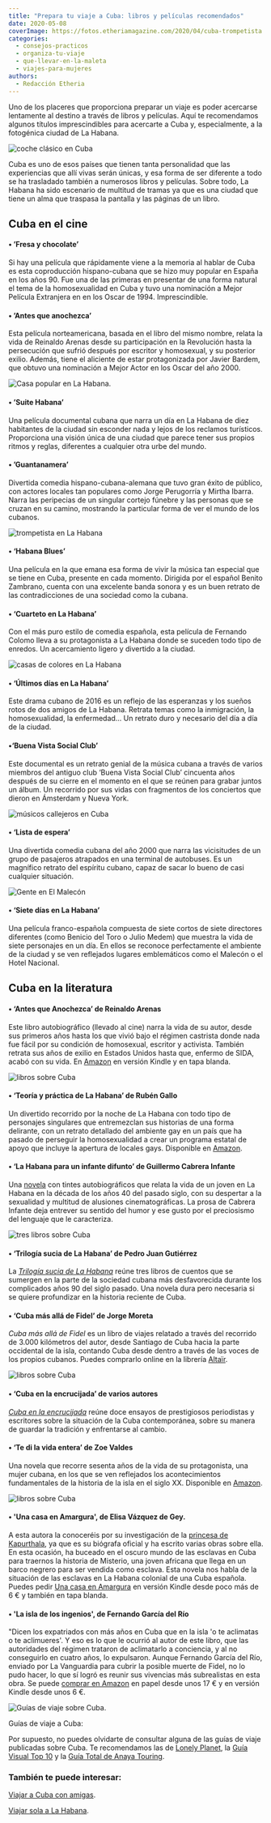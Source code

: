 ```yaml
---
title: "Prepara tu viaje a Cuba: libros y películas recomendados"
date: 2020-05-08
coverImage: https://fotos.etheriamagazine.com/2020/04/cuba-trompetista.jpg
categories: 
  - consejos-practicos
  - organiza-tu-viaje
  - que-llevar-en-la-maleta
  - viajes-para-mujeres
authors: 
  - Redacción Etheria
---
```


Uno de los placeres que proporciona preparar un viaje es poder acercarse lentamente al destino a través de libros y películas. Aquí te recomendamos algunos títulos imprescindibles para acercarte a Cuba y, especialmente, a la fotogénica ciudad de La Habana.

![coche clásico en Cuba](https://fotos.etheriamagazine.com/2020/04/Cuba-la-habana-calle.jpg "Calle de La Habana. © Alexander Kunze")

Cuba es uno de esos países que tienen tanta personalidad que las experiencias que allí 
vivas serán únicas, y esa forma de ser diferente a todo se ha trasladado también a 
numerosos libros y películas. Sobre todo, La Habana ha sido escenario de multitud de 
tramas ya que es una ciudad que tiene un alma que traspasa la pantalla y las páginas de 
un libro. 

## Cuba en el cine

#### • ’Fresa y chocolate’

Si hay una película que rápidamente viene a la memoria al hablar de Cuba es esta 
coproducción hispano-cubana que se hizo muy popular en España en los años 90. Fue una de 
las primeras en presentar de una forma natural el tema de la homosexualidad en Cuba y 
tuvo una nominación a Mejor Película Extranjera en en los Oscar de 1994. Imprescindible. 

#### • ’Antes que anochezca’

Esta película norteamericana, basada en el libro del mismo nombre, relata la vida de 
Reinaldo Arenas desde su participación en la Revolución hasta la persecución que sufrió 
después por escritor y homosexual, y su posterior exilio. Además, tiene el aliciente de 
estar protagonizada por Javier Bardem, que obtuvo una nominación a Mejor Actor en los 
Oscar del año 2000. 

![Casa popular en La Habana.](https://fotos.etheriamagazine.com/2020/04/Cuba-casa-popular.jpg "Casa popular en La Habana. © Florian Wehdeiq")

#### • ’Suite Habana’

Una película documental cubana que narra un día en La Habana de diez habitantes de la 
ciudad sin esconder nada y lejos de los reclamos turísticos. Proporciona una visión 
única de una ciudad que parece tener sus propios ritmos y reglas, diferentes a cualquier 
otra urbe del mundo. 

#### • ’Guantanamera’

Divertida comedia hispano-cubana-alemana que tuvo gran éxito de público, con actores 
locales tan populares como Jorge Perugorría y Mirtha Ibarra. Narra las peripecias de un 
singular cortejo fúnebre y las personas que se cruzan en su camino, mostrando la 
particular forma de ver el mundo de los cubanos. 

![trompetista en La Habana](https://fotos.etheriamagazine.com/2020/04/cuba-trompetista.jpg "Músico en La Habana. © Jessica Knowlden")

#### • ‘Habana Blues’

Una película en la que emana esa forma de vivir la música tan especial que se tiene en 
Cuba, presente en cada momento. Dirigida por el español Benito Zambrano, cuenta con una 
excelente banda sonora y es un buen retrato de las contradicciones de una sociedad como 
la cubana. 

#### • ‘Cuarteto en La Habana’

Con el más puro estilo de comedia española, esta película de Fernando Colomo lleva a su 
protagonista a La Habana donde se suceden todo tipo de enredos. Un acercamiento ligero y 
divertido a la ciudad. 

![casas de colores en La Habana](https://fotos.etheriamagazine.com/2020/04/La-habana-casas-colores.jpg "Casas recién pintadas en La Habana.")

#### • ‘Últimos días en La Habana’

Este drama cubano de 2016 es un reflejo de las esperanzas y los sueños rotos de dos 
amigos de La Habana. Retrata temas como la inmigración, la homosexualidad, la 
enfermedad… Un retrato duro y necesario del día a día de la ciudad. 

#### •‘Buena Vista Social Club’

Este documental es un retrato genial de la música cubana a través de varios miembros del 
antiguo club ‘Buena Vista Social Club’ cincuenta años después de su cierre en el momento 
en el que se reúnen para grabar juntos un álbum. Un recorrido por sus vidas con 
fragmentos de los conciertos que dieron en Ámsterdam y Nueva York. 

![músicos callejeros en Cuba](https://fotos.etheriamagazine.com/2020/04/cuba-musicos.jpg "La música forma parte del día a día de Cuba. © Florian Wehdeiq")

#### • ‘Lista de espera’

Una divertida comedia cubana del año 2000 que narra las vicisitudes de un grupo de 
pasajeros atrapados en una terminal de autobuses. Es un magnífico retrato del espíritu 
cubano, capaz de sacar lo bueno de casi cualquier situación. 

![Gente en El Malecón](https://fotos.etheriamagazine.com/2020/04/Cuba-malecon.jpg "El Malecón de La Habana.")

#### • ‘Siete días en La Habana’

Una película franco-española compuesta de siete cortos de siete directores diferentes 
(como Benicio del Toro o Julio Medem) que muestra la vida de siete personajes en un día. 
En ellos se reconoce perfectamente el ambiente de la ciudad y se ven reflejados lugares 
emblemáticos como el Malecón o el Hotel Nacional. 

## Cuba en la literatura

#### • ‘Antes que Anochezca’ de Reinaldo Arenas

Este libro autobiográfico (llevado al cine) narra la vida de su autor, desde sus 
primeros años hasta los que vivió bajo el régimen castrista donde nada fue fácil por su 
condición de homosexual, escritor y activista. También retrata sus años de exilio en 
Estados Unidos hasta que, enfermo de SIDA, acabó con su vida. En [Amazon](https://amzn.to/2Y8r0mL) 
en versión Kindle y en tapa blanda. 

![libros sobre Cuba](https://fotos.etheriamagazine.com/2020/04/cuba-libros-1.jpg "Un libro autobiográfico y un recorrido sobre la noche de La Habana.")

#### • ‘Teoría y práctica de La Habana’ de Rubén Gallo

Un divertido recorrido por la noche de La Habana con todo tipo de personajes singulares 
que entremezclan sus historias de una forma delirante, con un retrato detallado del 
ambiente gay en un país que ha pasado de perseguir la homosexualidad a crear un programa 
estatal de apoyo que incluye la apertura de locales gays. Disponible en [Amazon](https://amzn.to/2W1KZAP). 

#### • ‘La Habana para un infante difunto’ de Guillermo Cabrera Infante

Una [novela](https://amzn.to/2zzxJvK) con tintes autobiográficos que relata la vida de 
un joven en La Habana en la década de los años 40 del pasado siglo, con su despertar a 
la sexualidad y multitud de alusiones cinematográficas. La prosa de Cabrera Infante deja 
entrever su sentido del humor y ese gusto por el preciosismo del lenguaje que le 
caracteriza. 

![tres libros sobre Cuba](https://fotos.etheriamagazine.com/2020/04/cuba-libros-2.jpg "Diferentes visiones de la vida en Cuba.")

#### • ‘Trilogía sucia de La Habana’ de Pedro Juan Gutiérrez

La [_Trilogía sucia de La Habana_](https://amzn.to/2y5TW3Y) reúne tres libros de cuentos 
que se sumergen en la parte de la sociedad cubana más desfavorecida durante los 
complicados años 90 del siglo pasado. Una novela dura pero necesaria si se quiere 
profundizar en la historia reciente de Cuba. 

#### • ‘Cuba más allá de Fidel’ de Jorge Moreta

_Cuba más allá de Fidel_ es un libro de viajes relatado a través del recorrido de 3.000 
kilómetros del autor, desde Santiago de Cuba hacia la parte occidental de la isla, 
contando Cuba desde dentro a través de las voces de los propios cubanos. Puedes 
comprarlo online en la librería [Altaïr](https://www.altair.es/es/libro/cuba-mas-alla-de-fidel-9-heterodoxos-altair_109209). 

![libros sobre Cuba](https://fotos.etheriamagazine.com/2020/04/cuba-libros-3.jpg "Novela y ensayo sobre Cuba.")

#### • ‘Cuba en la encrucijada’ de varios autores

[_Cuba en la encrucijada_](https://amzn.to/2VWv5HW) reúne doce ensayos de prestigiosos 
periodistas y escritores sobre la situación de la Cuba contemporánea, sobre su manera de 
guardar la tradición y enfrentarse al cambio. 

#### • ‘Te di la vida entera’ de Zoe Valdes

Una novela que recorre sesenta años de la vida de su protagonista, una mujer cubana, en 
los que se ven reflejados los acontecimientos fundamentales de la historia de la isla en 
el siglo XX. Disponible en [Amazon](https://amzn.to/2YaqDYI). 

![libros sobre Cuba](https://fotos.etheriamagazine.com/2020/04/libros-viaje-cuba.jpg "'Una casa en Amargura' y 'La isla de los ingenios'.")

#### • 'Una casa en Amargura', de Elisa Vázquez de Gey.

A esta autora la conoceréis por su investigación de la [princesa de 
Kapurthala](https://etheriamagazine.com/2020/04/13/la-pasion-india-de-anita-delgado-libros-viajes/), 
ya que es su biógrafa oficial y ha escrito varias obras sobre ella. En esta ocasión, ha 
buceado en el oscuro mundo de las esclavas en Cuba para traernos la historia de 
Misterio, una joven africana que llega en un barco negrero para ser vendida como 
esclava. Esta novela nos habla de la situación de las esclavas en La Habana colonial de 
una Cuba española. Puedes pedir [Una casa en Amargura](https://amzn.to/2Sf7qS0) en 
versión Kindle desde poco más de 6 € y también en tapa blanda. 

#### • 'La isla de los ingenios', de Fernando García del Río

"Dicen los expatriados con más años en Cuba que en la isla 'o te aclimatas o te 
aclimueres'. Y eso es lo que le ocurrió al autor de este libro, que las autoridades del 
régimen trataron de aclimatarlo a conciencia, y al no conseguirlo en cuatro años, lo 
expulsaron. Aunque Fernando García del Río, enviado por La Vanguardia para cubrir la 
posible muerte de Fidel, no lo pudo hacer, lo que sí logró es reunir sus vivencias más 
subrealistas en esta obra. Se puede [comprar en Amazon](https://amzn.to/3aQCM89) en 
papel desde unos 17 € y en versión Kindle desde unos 6 €. 

![Guías de viaje sobre Cuba.](https://fotos.etheriamagazine.com/2020/04/cuba-guias-viaje.jpg "Guías de viaje sobre Cuba.")

Guías de viaje a Cuba: 

Por supuesto, no puedes olvidarte de consultar alguna de las guías de viaje publicadas 
sobre Cuba. Te recomendamos las de [Lonely Planet](https://amzn.to/2KDjatk), la [Guía 
Visual Top 10](https://amzn.to/3aFMXwa) y la [Guía Total de Anaya 
Touring](https://amzn.to/2Yl5Fqr). 

### También te puede interesar:

[Viajar a Cuba con 
amigas](https://etheriamagazine.com/2019/01/25/viajar-con-amigas-a-cuba/). 

[Viajar sola a La 
Habana](https://etheriamagazine.com/2019/08/16/viajar-sola-que-ver-hacer-mujeres-la-habana-cuba/).
